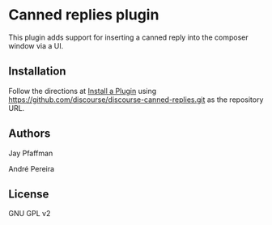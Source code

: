 # Canned replies plugin
This plugin adds support for inserting a canned reply into the composer window via a UI.

## Installation

Follow the directions at [Install a Plugin](https://meta.discourse.org/t/install-a-plugin/19157) using https://github.com/discourse/discourse-canned-replies.git as the repository URL.

## Authors

Jay Pfaffman

André Pereira

## License

GNU GPL v2
